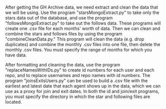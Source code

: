 After getting the GH Archive data, we need extract and clean the data that we will be using. Use the program "starsMongoExtract.py" to take only the stars data out of the database, and use the program "followsMongoExtract.py" to take out the follows data. These programs will create one .csv file for each months' worth of data. Then we can clean and combine the stars and follows files by using the program "combineCleanData.py." This program will clean the data (e.g. drop duplicates) and combine the monthly .csv files into one file, then delete the monthly .csv files. You must specify the range of months for which you have data.

After formatting and cleaning the data, use the program "replaceNamesWithIDs.py" to create id numbers for each user and each repo, and to replace usernames and repo names with id numbers. The program "joinsExitsUsers.py" can be used to build a .csv file with the earliest and latest date that each agent shows up in the data, which we can use as a proxy for join and exit dates. In both the id and join/exit programs, you must specify the directory in which the star and following files are located.
